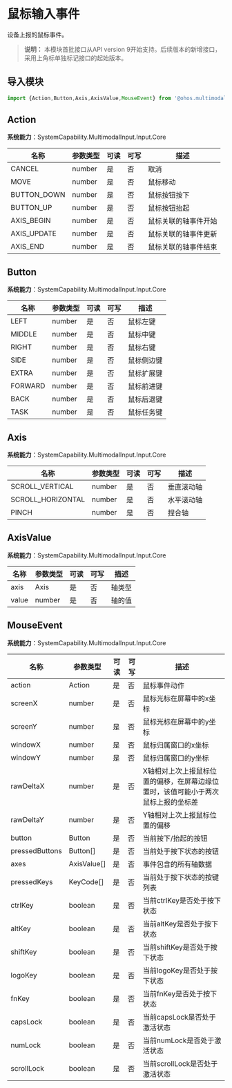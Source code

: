 # 鼠标输入事件

设备上报的鼠标事件。

>  **说明：**
> 本模块首批接口从API version 9开始支持。后续版本的新增接口，采用上角标单独标记接口的起始版本。

## 导入模块

```js
import {Action,Button,Axis,AxisValue,MouseEvent} from '@ohos.multimodalInput.mouseEvent';
```

## Action

**系统能力**：SystemCapability.MultimodalInput.Input.Core

| 名称          | 参数类型   | 可读   | 可写   | 描述         |
| ----------- | ------ | ---- | ---- | ---------- |
| CANCEL      | number | 是    | 否    | 取消         |
| MOVE        | number | 是    | 否    | 鼠标移动       |
| BUTTON_DOWN | number | 是    | 否    | 鼠标按钮按下     |
| BUTTON_UP   | number | 是    | 否    | 鼠标按钮抬起     |
| AXIS_BEGIN  | number | 是    | 否    | 鼠标关联的轴事件开始 |
| AXIS_UPDATE | number | 是    | 否    | 鼠标关联的轴事件更新 |
| AXIS_END    | number | 是    | 否    | 鼠标关联的轴事件结束 |


## Button

**系统能力**：SystemCapability.MultimodalInput.Input.Core

| 名称      | 参数类型   | 可读   | 可写   | 描述    |
| ------- | ------ | ---- | ---- | ----- |
| LEFT    | number | 是    | 否    | 鼠标左键  |
| MIDDLE  | number | 是    | 否    | 鼠标中键  |
| RIGHT   | number | 是    | 否    | 鼠标右键  |
| SIDE    | number | 是    | 否    | 鼠标侧边键 |
| EXTRA   | number | 是    | 否    | 鼠标扩展键 |
| FORWARD | number | 是    | 否    | 鼠标前进键 |
| BACK    | number | 是    | 否    | 鼠标后退键 |
| TASK    | number | 是    | 否    | 鼠标任务键 |

## Axis

**系统能力**：SystemCapability.MultimodalInput.Input.Core

| 名称                | 参数类型   | 可读   | 可写   | 描述    |
| ----------------- | ------ | ---- | ---- | ----- |
| SCROLL_VERTICAL   | number | 是    | 否    | 垂直滚动轴 |
| SCROLL_HORIZONTAL | number | 是    | 否    | 水平滚动轴 |
| PINCH             | number | 是    | 否    | 捏合轴   |


## AxisValue

**系统能力**：SystemCapability.MultimodalInput.Input.Core

| 名称    | 参数类型   | 可读   | 可写   | 描述   |
| ----- | ------ | ---- | ---- | ---- |
| axis  | Axis   | 是    | 否    | 轴类型  |
| value | number | 是    | 否    | 轴的值  |


## MouseEvent

**系统能力**：SystemCapability.MultimodalInput.Input.Core

| 名称             | 参数类型        | 可读   | 可写   | 描述                                       |
| -------------- | ----------- | ---- | ---- | ---------------------------------------- |
| action         | Action      | 是    | 否    | 鼠标事件动作                                   |
| screenX        | number      | 是    | 否    | 鼠标光标在屏幕中的x坐标                             |
| screenY        | number      | 是    | 否    | 鼠标光标在屏幕中的y坐标                             |
| windowX        | number      | 是    | 否    | 鼠标归属窗口的x坐标                               |
| windowY        | number      | 是    | 否    | 鼠标归属窗口的y坐标                               |
| rawDeltaX      | number      | 是    | 否    | X轴相对上次上报鼠标位置的偏移，在屏幕边缘位置时，该值可能小于两次鼠标上报的坐标差 |
| rawDeltaY      | number      | 是    | 否    | Y轴相对上次上报鼠标位置的偏移                          |
| button         | Button      | 是    | 否    | 当前按下/抬起的按钮                               |
| pressedButtons | Button[]    | 是    | 否    | 当前处于按下状态的按钮                              |
| axes           | AxisValue[] | 是    | 否    | 事件包含的所有轴数据                               |
| pressedKeys    | KeyCode[]   | 是    | 否    | 当前处于按下状态的按键列表                            |
| ctrlKey        | boolean     | 是    | 否    | 当前ctrlKey是否处于按下状态                        |
| altKey         | boolean     | 是    | 否    | 当前altKey是否处于按下状态                         |
| shiftKey       | boolean     | 是    | 否    | 当前shiftKey是否处于按下状态                       |
| logoKey        | boolean     | 是    | 否    | 当前logoKey是否处于按下状态                        |
| fnKey          | boolean     | 是    | 否    | 当前fnKey是否处于按下状态                          |
| capsLock       | boolean     | 是    | 否    | 当前capsLock是否处于激活状态                       |
| numLock        | boolean     | 是    | 否    | 当前numLock是否处于激活状态                        |
| scrollLock     | boolean     | 是    | 否    | 当前scrollLock是否处于激活状态                     |
